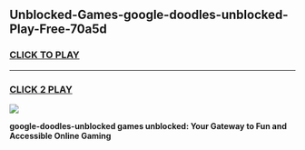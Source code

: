
## Unblocked-Games-google-doodles-unblocked-Play-Free-70a5d
<h3>
<a href="https://premium76.site?title=google-doodles-unblocked&ref=21A">CLICK TO PLAY</a></h3>
<hr>

<h3>
<a href="https://premium76.site?title=google-doodles-unblocked&ref=21A">CLICK 2 PLAY</a>
  
</h3>

<a href="https://premium76.site?title=google-doodles-unblocked&ref=21A"><img src="https://clearcache.store/games.png"></a>


**google-doodles-unblocked games unblocked: Your Gateway to Fun and Accessible Online Gaming**
